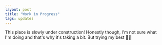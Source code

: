 ```yaml
---
layout: post
title: "Work in Progress"
tags: updates
---
```


This place is slowly under construction! Honestly though, I'm not sure what I'm doing and that's why it's taking a bit. But trying my best 💪😤
